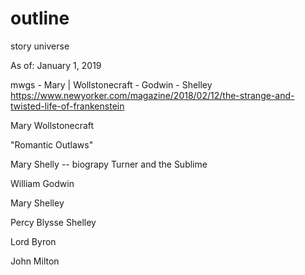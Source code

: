 # outline
story universe

As of: January 1, 2019

mwgs - Mary | Wollstonecraft - Godwin - Shelley
https://www.newyorker.com/magazine/2018/02/12/the-strange-and-twisted-life-of-frankenstein

Mary Wollstonecraft

"Romantic Outlaws"

Mary Shelly -- biograpy
Turner and the Sublime

William Godwin

Mary Shelley

Percy Blysse Shelley

Lord Byron

John Milton

